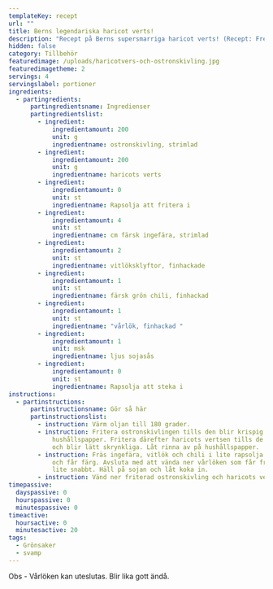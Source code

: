 ```yaml
---
templateKey: recept
url: ""
title: Berns legendariska haricot verts!
description: "Recept på Berns supersmarriga haricot verts! (Recept: Fredrik Krook)"
hidden: false
category: Tillbehör
featuredimage: /uploads/haricotvers-och-ostronskivling.jpg
featuredimagetheme: 2
servings: 4
servingslabel: portioner
ingredients:
  - partingredients:
      partingredientsname: Ingredienser
      partingredientslist:
        - ingredient:
            ingredientamount: 200
            unit: g
            ingredientname: ostronskivling, strimlad
        - ingredient:
            ingredientamount: 200
            unit: g
            ingredientname: haricots verts
        - ingredient:
            ingredientamount: 0
            unit: st
            ingredientname: Rapsolja att fritera i
        - ingredient:
            ingredientamount: 4
            unit: st
            ingredientname: cm färsk ingefära, strimlad
        - ingredient:
            ingredientamount: 2
            unit: st
            ingredientname: vitlöksklyftor, finhackade
        - ingredient:
            ingredientamount: 1
            unit: st
            ingredientname: färsk grön chili, finhackad
        - ingredient:
            ingredientamount: 1
            unit: st
            ingredientname: "vårlök, finhackad "
        - ingredient:
            ingredientamount: 1
            unit: msk
            ingredientname: ljus sojasås
        - ingredient:
            ingredientamount: 0
            unit: st
            ingredientname: Rapsolja att steka i
instructions:
  - partinstructions:
      partinstructionsname: Gör så här
      partinstructionslist:
        - instruction: Värm oljan till 180 grader.
        - instruction: Fritera ostronskivlingen tills den blir krispig. Låt rinna av på
            hushållspapper. Fritera därefter haricots vertsen tills de får färg
            och blir lätt skrynkliga. Låt rinna av på hushållspapper.
        - instruction: Fräs ingefära, vitlök och chili i lite rapsolja tills allt mjuknar
            och får färg. Avsluta med att vända ner vårlöken som får fräsa med
            lite snabbt. Häll på sojan och låt koka in.
        - instruction: Vänd ner friterad ostronskivling och haricots verts. Servera genast.
timepassive:
  dayspassive: 0
  hourspassive: 0
  minutespassive: 0
timeactive:
  hoursactive: 0
  minutesactive: 20
tags:
  - Grönsaker
  - svamp
---
```

O﻿bs - Vårlöken kan uteslutas. Blir lika gott ändå.